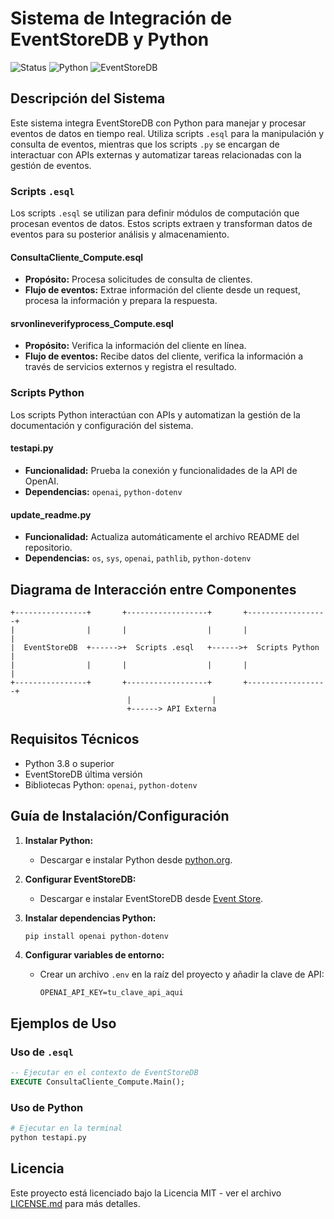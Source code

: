# Sistema de Integración de EventStoreDB y Python

![Status](https://img.shields.io/badge/status-active-success.svg)
![Python](https://img.shields.io/badge/python-3.8+-blue.svg)
![EventStoreDB](https://img.shields.io/badge/EventStoreDB-latest-orange.svg)

## Descripción del Sistema
Este sistema integra EventStoreDB con Python para manejar y procesar eventos de datos en tiempo real. Utiliza scripts `.esql` para la manipulación y consulta de eventos, mientras que los scripts `.py` se encargan de interactuar con APIs externas y automatizar tareas relacionadas con la gestión de eventos.

### Scripts `.esql`
Los scripts `.esql` se utilizan para definir módulos de computación que procesan eventos de datos. Estos scripts extraen y transforman datos de eventos para su posterior análisis y almacenamiento.

#### ConsultaCliente_Compute.esql
- **Propósito:** Procesa solicitudes de consulta de clientes.
- **Flujo de eventos:** Extrae información del cliente desde un request, procesa la información y prepara la respuesta.

#### srvonlineverifyprocess_Compute.esql
- **Propósito:** Verifica la información del cliente en línea.
- **Flujo de eventos:** Recibe datos del cliente, verifica la información a través de servicios externos y registra el resultado.

### Scripts Python
Los scripts Python interactúan con APIs y automatizan la gestión de la documentación y configuración del sistema.

#### testapi.py
- **Funcionalidad:** Prueba la conexión y funcionalidades de la API de OpenAI.
- **Dependencias:** `openai`, `python-dotenv`

#### update_readme.py
- **Funcionalidad:** Actualiza automáticamente el archivo README del repositorio.
- **Dependencias:** `os`, `sys`, `openai`, `pathlib`, `python-dotenv`

## Diagrama de Interacción entre Componentes
```plaintext
+----------------+       +------------------+       +------------------+
|                |       |                  |       |                  |
|  EventStoreDB  +------>+  Scripts .esql   +------>+  Scripts Python  |
|                |       |                  |       |                  |
+----------------+       +------------------+       +------------------+
                          |                  |
                          +------> API Externa
```

## Requisitos Técnicos
- Python 3.8 o superior
- EventStoreDB última versión
- Bibliotecas Python: `openai`, `python-dotenv`

## Guía de Instalación/Configuración
1. **Instalar Python:**
   - Descargar e instalar Python desde [python.org](https://www.python.org/downloads/).

2. **Configurar EventStoreDB:**
   - Descargar e instalar EventStoreDB desde [Event Store](https://eventstore.com/downloads/).

3. **Instalar dependencias Python:**
   ```bash
   pip install openai python-dotenv
   ```

4. **Configurar variables de entorno:**
   - Crear un archivo `.env` en la raíz del proyecto y añadir la clave de API:
     ```
     OPENAI_API_KEY=tu_clave_api_aqui
     ```

## Ejemplos de Uso

### Uso de `.esql`
```sql
-- Ejecutar en el contexto de EventStoreDB
EXECUTE ConsultaCliente_Compute.Main();
```

### Uso de Python
```python
# Ejecutar en la terminal
python testapi.py
```

## Licencia
Este proyecto está licenciado bajo la Licencia MIT - ver el archivo [LICENSE.md](LICENSE.md) para más detalles.